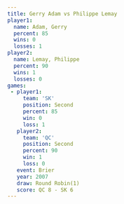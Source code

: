 ```yaml
---
title: Gerry Adam vs Philippe Lemay
player1:               
  name: Adam, Gerry    
  percent: 85          
  wins: 0              
  losses: 1            
player2:               
  name: Lemay, Philippe
  percent: 90          
  wins: 1              
  losses: 0            
games:
 - player1:          
     team: 'SK'      
     position: Second
     percent: 85     
     win: 0          
     loss: 1         
   player2:          
     team: 'QC'      
     position: Second
     percent: 90     
     win: 1          
     loss: 0         
   event: Brier        
   year: 2007          
   draw: Round Robin(1)
   score: QC 8 - SK 6  
---
```

